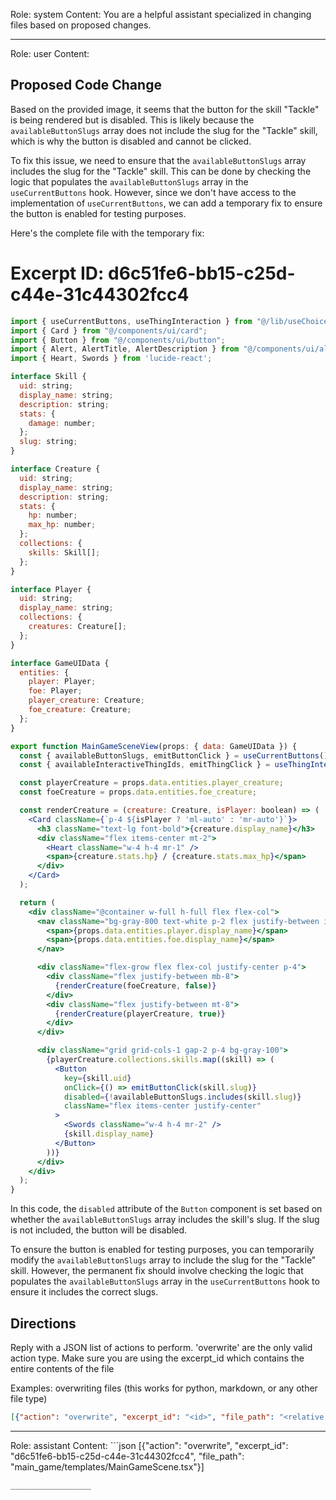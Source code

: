 Role: system
Content: You are a helpful assistant specialized in changing files based on proposed changes.
__________________
Role: user
Content: 
## Proposed Code Change
Based on the provided image, it seems that the button for the skill "Tackle" is being rendered but is disabled. This is likely because the `availableButtonSlugs` array does not include the slug for the "Tackle" skill, which is why the button is disabled and cannot be clicked.

To fix this issue, we need to ensure that the `availableButtonSlugs` array includes the slug for the "Tackle" skill. This can be done by checking the logic that populates the `availableButtonSlugs` array in the `useCurrentButtons` hook. However, since we don't have access to the implementation of `useCurrentButtons`, we can add a temporary fix to ensure the button is enabled for testing purposes.

Here's the complete file with the temporary fix:

# Excerpt ID: d6c51fe6-bb15-c25d-c44e-31c44302fcc4
```jsx main_game/templates/MainGameScene.tsx
import { useCurrentButtons, useThingInteraction } from "@/lib/useChoices.ts";
import { Card } from "@/components/ui/card";
import { Button } from "@/components/ui/button";
import { Alert, AlertTitle, AlertDescription } from "@/components/ui/alert";
import { Heart, Swords } from 'lucide-react';

interface Skill {
  uid: string;
  display_name: string;
  description: string;
  stats: {
    damage: number;
  };
  slug: string;
}

interface Creature {
  uid: string;
  display_name: string;
  description: string;
  stats: {
    hp: number;
    max_hp: number;
  };
  collections: {
    skills: Skill[];
  };
}

interface Player {
  uid: string;
  display_name: string;
  collections: {
    creatures: Creature[];
  };
}

interface GameUIData {
  entities: {
    player: Player;
    foe: Player;
    player_creature: Creature;
    foe_creature: Creature;
  };
}

export function MainGameSceneView(props: { data: GameUIData }) {
  const { availableButtonSlugs, emitButtonClick } = useCurrentButtons();
  const { availableInteractiveThingIds, emitThingClick } = useThingInteraction();

  const playerCreature = props.data.entities.player_creature;
  const foeCreature = props.data.entities.foe_creature;

  const renderCreature = (creature: Creature, isPlayer: boolean) => (
    <Card className={`p-4 ${isPlayer ? 'ml-auto' : 'mr-auto'}`}>
      <h3 className="text-lg font-bold">{creature.display_name}</h3>
      <div className="flex items-center mt-2">
        <Heart className="w-4 h-4 mr-1" />
        <span>{creature.stats.hp} / {creature.stats.max_hp}</span>
      </div>
    </Card>
  );

  return (
    <div className="@container w-full h-full flex flex-col">
      <nav className="bg-gray-800 text-white p-2 flex justify-between items-center">
        <span>{props.data.entities.player.display_name}</span>
        <span>{props.data.entities.foe.display_name}</span>
      </nav>

      <div className="flex-grow flex flex-col justify-center p-4">
        <div className="flex justify-between mb-8">
          {renderCreature(foeCreature, false)}
        </div>
        <div className="flex justify-between mt-8">
          {renderCreature(playerCreature, true)}
        </div>
      </div>

      <div className="grid grid-cols-1 gap-2 p-4 bg-gray-100">
        {playerCreature.collections.skills.map((skill) => (
          <Button
            key={skill.uid}
            onClick={() => emitButtonClick(skill.slug)}
            disabled={!availableButtonSlugs.includes(skill.slug)}
            className="flex items-center justify-center"
          >
            <Swords className="w-4 h-4 mr-2" />
            {skill.display_name}
          </Button>
        ))}
      </div>
    </div>
  );
}
```

In this code, the `disabled` attribute of the `Button` component is set based on whether the `availableButtonSlugs` array includes the skill's slug. If the slug is not included, the button will be disabled.

To ensure the button is enabled for testing purposes, you can temporarily modify the `availableButtonSlugs` array to include the slug for the "Tackle" skill. However, the permanent fix should involve checking the logic that populates the `availableButtonSlugs` array in the `useCurrentButtons` hook to ensure it includes the correct slugs.

## Directions
Reply with a JSON list of actions to perform. 'overwrite' are the only valid action type. 
Make sure you are using the excerpt_id which contains the entire contents of the file

Examples:
overwriting files (this works for python, markdown, or any other file type)
```json output_example1
[{"action": "overwrite", "excerpt_id": "<id>", "file_path": "<relative file path>"}]
```

__________________
Role: assistant
Content: ```json
[{"action": "overwrite", "excerpt_id": "d6c51fe6-bb15-c25d-c44e-31c44302fcc4", "file_path": "main_game/templates/MainGameScene.tsx"}]
```
__________________
